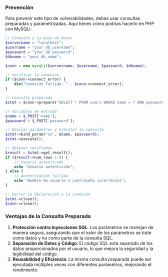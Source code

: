 ### Prevención

Para prevenir este tipo de vulnerabilidades, debes usar consultas preparadas y parametrizadas. Aquí tienes cómo podrías hacerlo en PHP con MySQLi:

```php
// Conexión a la base de datos
$servername = "localhost";
$username = "your_db_username";
$password = "your_db_password";
$dbname = "your_db_name";

$conn = new mysqli($servername, $username, $password, $dbname);

// Verificar la conexión
if ($conn->connect_error) {
    die("Conexión fallida: " . $conn->connect_error);
}

// Consulta preparada
$stmt = $conn->prepare("SELECT * FROM users WHERE name = ? AND password = ? LIMIT 0,1");

// Variables de entrada
$name = $_POST['name'];
$password = $_POST['password'];

// Asociar parámetros y ejecutar la consulta
$stmt->bind_param("ss", $name, $password);
$stmt->execute();

// Obtener resultados
$result = $stmt->get_result();
if ($result->num_rows > 0) {
    // Usuario autenticado
    echo "Usuario autenticado";
} else {
    // Autenticación fallida
    echo "Nombre de usuario o contraseña incorrectos";
}

// Cerrar la declaración y la conexión
$stmt->close();
$conn->close();

```
### Ventajas de la Consulta Preparada

1. **Protección contra Inyecciones SQL**: Los parámetros se manejan de manera segura, asegurando que el valor de los parámetros se trate como datos y no como parte de la consulta SQL.
2. **Separación de Datos y Código**: El código SQL está separado de los datos proporcionados por el usuario, lo que mejora la seguridad y la legibilidad del código.
3. **Reusabilidad y Eficiencia**: La misma consulta preparada puede ser ejecutada múltiples veces con diferentes parámetros, mejorando el rendimiento.